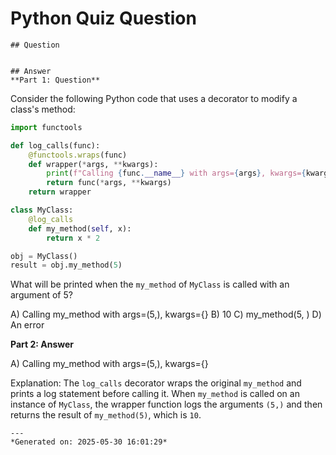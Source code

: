 # Python Quiz Question
    
    ## Question
    
    
    ## Answer
    **Part 1: Question**

Consider the following Python code that uses a decorator to modify a class's method:

```python
import functools

def log_calls(func):
    @functools.wraps(func)
    def wrapper(*args, **kwargs):
        print(f"Calling {func.__name__} with args={args}, kwargs={kwargs}")
        return func(*args, **kwargs)
    return wrapper

class MyClass:
    @log_calls
    def my_method(self, x):
        return x * 2

obj = MyClass()
result = obj.my_method(5)
```

What will be printed when the `my_method` of `MyClass` is called with an argument of 5?

A) Calling my_method with args=(5,), kwargs={}
B) 10
C) my_method(5, )
D) An error

**Part 2: Answer**

A) Calling my_method with args=(5,), kwargs={}

Explanation:
The `log_calls` decorator wraps the original `my_method` and prints a log statement before calling it. When `my_method` is called on an instance of `MyClass`, the wrapper function logs the arguments `(5,)` and then returns the result of `my_method(5)`, which is `10`.
    
    ---
    *Generated on: 2025-05-30 16:01:29*
    